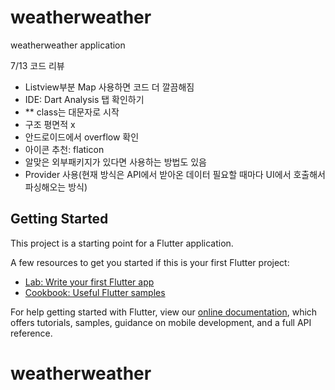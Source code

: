 # weatherweather

weatherweather application

7/13 코드 리뷰
- Listview부분 Map 사용하면 코드 더 깔끔해짐
- IDE: Dart Analysis 탭 확인하기
- ** class는 대문자로 시작
- 구조 평면적 x
- 안드로이드에서 overflow 확인
- 아이콘 추천: flaticon
- 알맞은 외부패키지가 있다면 사용하는 방법도 있음
- Provider 사용(현재 방식은 API에서 받아온 데이터 필요할 때마다 UI에서 호출해서 파싱해오는 방식) 

## Getting Started

This project is a starting point for a Flutter application.

A few resources to get you started if this is your first Flutter project:

- [Lab: Write your first Flutter app](https://flutter.dev/docs/get-started/codelab)
- [Cookbook: Useful Flutter samples](https://flutter.dev/docs/cookbook)

For help getting started with Flutter, view our
[online documentation](https://flutter.dev/docs), which offers tutorials,
samples, guidance on mobile development, and a full API reference.
# weatherweather
